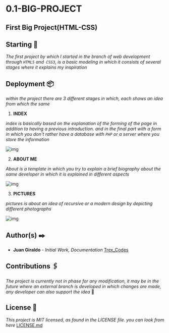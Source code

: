 # 0.1-BIG-PROJECT
## First Big Project(HTML-CSS)

## Starting 💎
_The first project by which I started in the branch of web development through `HTML5` and` CSS3`, is a basic modeling in which it consists of several stages where it explains my inspiration_

## Deployment 📦
_within the project there are 3 different stages in which, each shows an idea from which the same_
1. **INDEX**

_index is basically based on the explanation of the forming of the page in addition to having a previous introduction. and in the final part with a form in which you don't rather have a database with `PHP` or a server where you store the information_

![img](https://github.com/juan1305/0.1-BIG-PROJECT/blob/master/Assets/indexGif.gif)

2. **ABOUT ME**

_About is a template in which you try to explain a brief biography about the same developer in which it is explained in different aspects_

![img](https://github.com/juan1305/0.1-BIG-PROJECT/blob/master/Assets/aboutMeGif.gif)

3. **PICTURES**

_pictures is about an idea of recursive or a modern design by depicting different photographs_

![img](https://github.com/juan1305/0.1-BIG-PROJECT/blob/master/Assets/PicturesGif.gif)

## Author(s) ✒️
- **Juan Giraldo** - _Initial Work, Documentation_ [Trex_Codes](https://github.com/Trex-Codes)

## Contributions 🖇️
_The project is currently not in phase for any modification, it may be in the future where an external branch is developed in which changes are made, any developer can also support the idea_ 💬

## License 📄
_This project is MIT licensed, as found in the LICENSE file. you can look from here_ [LICENSE.md](https://github.com/juan1305/0.1-BIG-PROJECT/blob/master/LICENSE)
